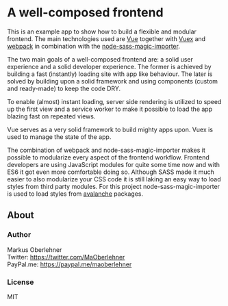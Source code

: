 # A well-composed frontend
This is an example app to show how to build a flexible and modular frontend. The main technologies used are [Vue](https://vuejs.org) together with [Vuex](https://vuex.vuejs.org/en/) and [webpack](https://webpack.github.io/) in combination with the [node-sass-magic-importer](https://www.npmjs.com/package/node-sass-magic-importer).

The two main goals of a well-composed frontend are: a solid user experience and a solid developer experience. The former is achieved by building a fast (instantly) loading site with app like behaviour. The later is solved by building upon a solid framework and using components (custom and ready-made) to keep the code DRY.

To enable (almost) instant loading, server side rendering is utilized to speed up the first view and a service worker to make it possible to load the app blazing fast on repeated views.

Vue serves as a very solid framework to build mighty apps upon. Vuex is used to manage the state of the app.

The combination of webpack and node-sass-magic-importer makes it possible to modularize every aspect of the frontend workflow. Frontend developers are using JavaScript modules for quite some time now and with ES6 it got even more comfortable doing so. Although SASS made it much easier to also modularize your CSS code it is still laking an easy way to load styles from third party modules. For this project node-sass-magic-importer is used to load styles from [avalanche](https://avalanche.oberlehner.net/) packages.

## About
### Author
Markus Oberlehner  
Twitter: https://twitter.com/MaOberlehner  
PayPal.me: https://paypal.me/maoberlehner

### License
MIT
